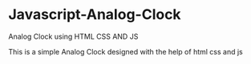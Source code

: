 # Javascript-Analog-Clock
Analog Clock using HTML CSS AND JS

This is a simple Analog Clock designed with the help of html css and js
